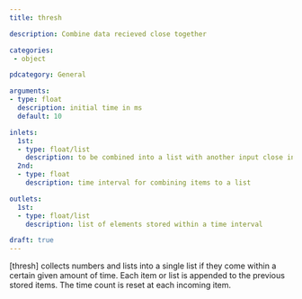 ```yaml
---
title: thresh

description: Combine data recieved close together

categories:
 - object

pdcategory: General

arguments:
- type: float
  description: initial time in ms
  default: 10

inlets:
  1st:
  - type: float/list
    description: to be combined into a list with another input close in time
  2nd:
  - type: float
    description: time interval for combining items to a list

outlets:
  1st:
  - type: float/list
    description: list of elements stored within a time interval

draft: true
---
```


[thresh] collects numbers and lists into a single list if they come within a certain given amount of time. Each item or list is appended to the previous stored items. The time count is reset at each incoming item.